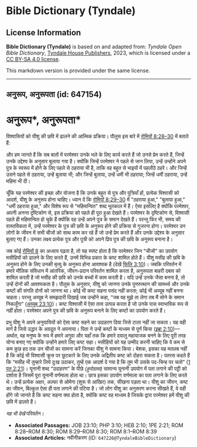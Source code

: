 # Bible Dictionary (Tyndale)

## License Information

**Bible Dictionary (Tyndale)** is based on and adapted from: _Tyndale Open Bible Dictionary_, [Tyndale House Publishers](https://tyndaleopenresources.com/), 2023, which is licensed under a [CC BY-SA 4.0 license](https://creativecommons.org/licenses/by-sa/4.0/legalcode.en).

This markdown version is provided under the same license.



--------------------------------

## अनुरूप, अनुरूपता (id: 647154)

अनुरूप\*, अनुरूपता\*
====================

विश्वासियों को यीशु की छवि में ढालने की आत्मिक प्रक्रिया। पौलुस इस बारे में [रोमियों 8:28–30](https://ref.ly/Rom8:28-Rom8:30) में बताते हैं:

और हम जानते हैं कि सब बातों में परमेश्वर उनके भले के लिए कार्य करते हैं जो उनसे प्रेम करते हैं, जिन्हें उनके उद्देश्य के अनुसार बुलाया गया है। क्योंकि जिन्हें परमेश्वर ने पहले से जान लिया, उन्हें उन्होंने अपने पुत्र के स्वरूप में होने के लिए पहले से ठहराया भी है, ताकि वह बहुत से भाइयों में पहलौठे ठहरे। और जिन्हें उसने पहले से ठहराया, उन्हें बुलाया भी; और जिन्हें बुलाया, उन्हें धर्मी भी ठहराया; जिन्हें धर्मी ठहराया, उन्हें महिमा भी दी।

चूँकि यह परमेश्वर की इच्छा और योजना है कि उनके बहुत से पुत्र और पुत्रियाँ हों, प्रत्येक विश्वासी को आदर्श, यीशु के अनुरूप होना चाहिए। ध्यान दें कि [रोमियों 8:29–30](https://ref.ly/Rom8:29-Rom8:30) में "ठहराया हुआ," "बुलाया हुआ," "धर्मी ठहराया हुआ," और विशेष रूप से "महिमान्वित" शब्द भूतकाल में हैं। ऐसा इसलिए है क्योंकि परमेश्वर, अपनी अनन्त दृष्टिकोण से, इस प्रक्रिया को पहले ही पूरा हुआ देखते हैं। परमेश्वर के दृष्टिकोण से, विश्वासी पहले ही महिमान्वित हो चुके हैं क्योंकि वह उन्हें अपने पुत्र के समान देखते हैं। परन्तु फिर भी, समय की वास्तविकता में, उन्हें परमेश्वर के पुत्र की छवि के अनुरूप होने की प्रक्रिया से गुजरना होगा। परमेश्वर उन लोगों के जीवन में सभी चीजों को साथ काम कर रहे हैं जो उन्हें प्रेम करते हैं और उनके उद्देश्य के अनुसार बुलाए गए हैं। उनका लक्ष्य प्रत्येक पुत्र और पुत्री को अपने प्रिय पुत्र की छवि के अनुरूप बनाना है।

जब कोई [रोमियों 8](https://ref.ly/Rom8:1-Rom8:39) का अध्याय पढ़ता है, तो यह स्पष्ट होता है कि परमेश्वर जिन "चीजों" का उपयोग मसीहियों को ढालने के लिए करते हैं, उनमें विभिन्न प्रकार के कष्ट शामिल होते हैं। यीशु मसीह की छवि के अनुरूप होने के लिए उनकी मृत्यु के अनुरूप होना आवश्यक है (देखें [फिलि 3:10](https://ref.ly/Phil3:10))। जबकि परिवर्तन में हमारे मौलिक संविधान में आंतरिक, जीवन\-प्रदान परिवर्तन शामिल करता है, अनुरूपता बाहरी दबाव को शामिल करती है जो मसीह की छवि को उनके बच्चों में काम करती है। यदि उन्हें उनके जैसा बनना है, तो उन्हें दोनों की आवश्यकता है। पौलुस के अनुसार, यीशु को जानना उनके पुनरुत्थान की सामर्थ्य और उनके कष्टों की संगति दोनों को जानना था। कोई भी कष्ट सहना पसंद नहीं करता; कोई भी अय्यूब नहीं बनना चाहता। परन्तु अय्यूब ने समझदारी दिखाई जब उन्होंने कहा, “जब वह मुझे ता लेगा तब मैं सोने के समान निकलूँगा” ([अय्यूब 23:10](https://ref.ly/Job23:10))। कष्ट विश्वासी में ऐसा तत्व उत्पन्न करता है जो उनके पास स्वाभाविक रूप से नहीं होता। परमेश्वर अपने पुत्र की छवि के अनुरूप बनाने के लिए कष्टों का उपयोग करते हैं।

प्रभु यीशु ने अपने अनुयायियों को ऐसा कष्ट सहने का उदाहरण दिया जिसे टाला नहीं जा सकता। यह वही मार्ग है जिसे उद्धार के अग्रदूत ने अपनाया। पिता ने उन्हें कष्टों के माध्यम से पूर्ण किया ([इब्रा 2:10](https://ref.ly/Heb2:10))—अर्थात, वह मनुष्य के रूप में हमारे अगुवा और यहाँ तक कि हमारे दयालु महायाजक बनने के लिए पूरी तरह योग्य बनाए गए क्योंकि उन्होंने हमारे लिए कष्ट सहा। मसीहियों को यह उम्मीद करनी चाहिए कि वे कम से कम कुछ हद तक उन चीजों का सामना करें जिनका यीशु ने सामना किया। बेशक, इसका यह मतलब नहीं है कि कोई भी विश्वासी क्रूस पर छुटकारे के लिए उनके अद्वितीय कष्ट को दोहरा सकता है। पतरस कहते हैं कि “मसीह भी तुम्हारे लिये दुःख उठाकर, तुम्हें एक आदर्श दे गया है कि तुम भी उसके पद\-चिन्ह पर चलो” ([1 पत 2:21](https://ref.ly/1Pet2:21))। यूनानी शब्द “उदाहरण” के पीछे *(*हुपोग्रामा*)* सामान्य यूनानी उपयोग में पता लगाने की पट्टी को दर्शाता है जिसमें पूरा यूनानी वर्णमाला होता था। छात्र इसका उपयोग वर्णमाला का पता लगाने के लिए करते थे। उन्हें प्रत्येक अक्षर, अल्फा से ओमेगा (शुरू से आखिर) तक, सीखना पड़ता था। यीशु का जीवन, कष्ट का जीवन, बिल्कुल ऐसा ही पता लगाने की पटिया है। जो लोग यीशु का अनुसरण करना सीखते हैं, वे वही होंगे जो जानते हैं कि कष्ट सहना क्या होता है, क्योंकि कष्ट वह माध्यम है जिसके द्वारा परमेश्वर हमें यीशु की छवि में ढालते हैं।

*यह भी देखें* परिवर्तन।

* **Associated Passages:** JOB 23:10; PHP 3:10; HEB 2:10; 1PE 2:21; ROM 8:28–ROM 8:30; ROM 8:29–ROM 8:30; ROM 8:1–ROM 8:39
* **Associated Articles:** नवीनीकरण (ID: `647226@TyndaleBibleDictionary`)

